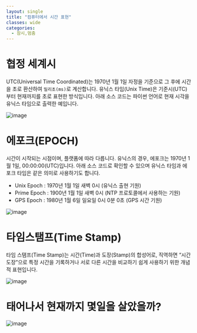 ```yaml
---
layout: single
title: "컴퓨터에서 시간 표현"
classes: wide
categories:
  - 잠시,멈춤
---
```


# 협정 세계시
UTC(Universal Time Coordinated)는 1970년 1월 1일 자정을 기준으로 그 후에 시간을 초로 환산하여 `밀리초(ms)`로 계산합니다. 유닉스 타임(Unix Time)은 기준시(UTC)부터 현재까지를 초로 표현한 방식입니다. 아래 소스 코드는 파이썬 언어로 현재 시각을 유닉스 타임으로 출력한 예입니다.  

![image](https://user-images.githubusercontent.com/47412229/195023236-14b58e02-097b-4259-a50b-0915354409d5.png)
  
  
# 에포크(EPOCH)  
시간이 시작되는 시점이며, 플랫폼에 따라 다릅니다. 유닉스의 경우, 에포크는 1970년 1월 1일, 00:00:00(UTC)입니다. 아래 소스 코드로 확인할 수 있으며 유닉스 타임과 에포크 타임은 같은 의미로 사용하기도 합니다.  
  
+ Unix Epoch  : 1970년 1월 1일 새벽 0시 (유닉스 출현 기원)
+ Prime Epoch : 1900년 1월 1일 새벽 0시 (NTP 프로토콜에서 사용하는 기원)
+ GPS Epoch   : 1980년 1월 6일 일요일 0시 0분 0초 (GPS 시간 기원)
  
![image](https://user-images.githubusercontent.com/47412229/195025711-a3ad8e38-2811-4a2c-8f7a-8d9f2537e7e8.png)
  
  
# 타임스탬프(Time Stamp)  
타임 스탬프(Time Stamp)는 시간(Time)과 도장(Stamp)의 합성어로, 직역하면 “시간 도장”으로 특정 시간을 기록하거나 서로 다른 시간을 비교하기 쉽게 사용하기 위한 개념적 표현입니다.
  
![image](https://user-images.githubusercontent.com/47412229/195023773-81d308a5-50f3-4240-9fbc-5ecb0b9b1a7e.png)

   
   
# 태어나서 현재까지 몇일을 살았을까?
  
![image](https://user-images.githubusercontent.com/47412229/195026069-a9bef2ec-f282-402e-ba6a-c1c5124e56b9.png)
